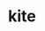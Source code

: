 ---
layout: smileys&emotion
title: kite
emoji: kite
permalink: 🪁.html
image: assets/img/3moji/kite.png
---